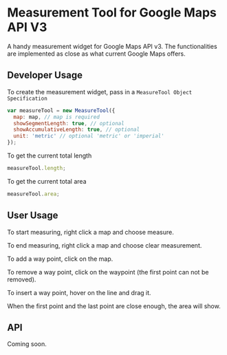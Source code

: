 # Measurement Tool for Google Maps API V3

A handy measurement widget for Google Maps API v3. The functionalities are implemented as close as what current Google Maps offers.

## Developer Usage
To create the measurement widget, pass in a `MeasureTool Object Specification`
```JavaScript
var measureTool = new MeasureTool({
  map: map, // map is required
  showSegmentLength: true, // optional
  showAccumulativeLength: true, // optional
  unit: 'metric' // optional 'metric' or 'imperial'
});
```

To get the current total length
```JavaScript
measureTool.length;

```

To get the current total area
```JavaScript
measureTool.area;
```

## User Usage
To start measuring, right click a map and choose measure.

To end measuring, right click a map and choose clear measurement.

To add a way point, click on the map.

To remove a way point, click on the waypoint (the first point can not be removed).

To insert a way point, hover on the line and drag it.

When the first point and the last point are close enough, the area will show.


## API

Coming soon.
